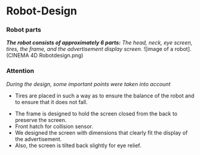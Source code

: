 # Robot-Design

### Robot parts

***The robot consists of approximately 6 parts:***
*The head, neck, eye screen, tires, the frame, and the advertisement display screen.*
![image of a robot].(CINEMA 4D Robotdesign.png)

### Attention
*During the design, some important points were taken into account*
- Tires are placed in such a way as to ensure the balance of the robot and to ensure that it does not fall.
+ The frame is designed to hold the screen closed from the back to preserve the screen.
+ Front hatch for collision sensor.
+ We designed the screen with dimensions that clearly fit the display of the advertisement.
+ Also, the screen is tilted back slightly for eye relief.

